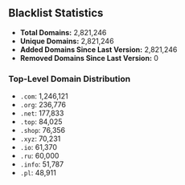 ## Blacklist Statistics

- **Total Domains:** 2,821,246
- **Unique Domains:** 2,821,246
- **Added Domains Since Last Version:** 2,821,246
- **Removed Domains Since Last Version:** 0

### Top-Level Domain Distribution

-  `.com`: 1,246,121
-  `.org`: 236,776
-  `.net`: 177,833
-  `.top`: 84,025
-  `.shop`: 76,356
-  `.xyz`: 70,231
-  `.io`: 61,370
-  `.ru`: 60,000
-  `.info`: 51,787
-  `.pl`: 48,911
